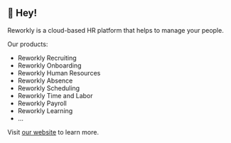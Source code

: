 ## 👋 Hey!

Reworkly is a cloud-based HR platform that helps to manage your people.

Our products:
- Reworkly Recruiting
- Reworkly Onboarding
- Reworkly Human Resources
- Reworkly Absence
- Reworkly Scheduling
- Reworkly Time and Labor
- Reworkly Payroll
- Reworkly Learning
- ...

Visit [our website](https://www.reworkly.com) to learn more.

